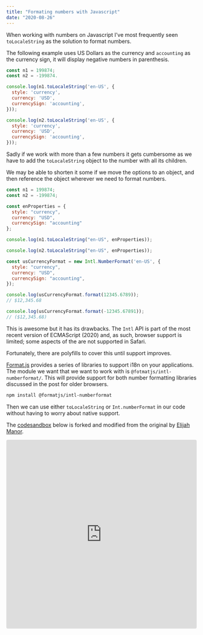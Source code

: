 ```yaml
---
title: "Formating numbers with Javascript"
date: "2020-08-26"
---
```


When working with numbers on Javascript I've most frequently seen `toLocaleString` as the solution to format numbers.

The following example uses US Dollars as the currency and `accounting` as the currency sign, it will display negative numbers in parenthesis.

```js
const n1 = 199874;
const n2 = -199874.

console.log(n1.toLocaleString('en-US', {
  style: 'currency',
  currency: 'USD',
  currencySign: 'accounting',
}));

console.log(n2.toLocaleString('en-US', {
  style: 'currency',
  currency: 'USD',
  currencySign: 'accounting',
}));
```

Sadly if we work with more than a few numbers it gets cumbersome as we have to add the `toLocaleString` object to the number with all its children.

We may be able to shorten it some if we move the options to an object, and then reference the object wherever we need to format numbers.

```js
const n1 = 199874;
const n2 = -199874;

const enProperties = {
  style: "currency",
  currency: "USD",
  currencySign: "accounting"
};

console.log(n1.toLocaleString("en-US", enProperties));

console.log(n2.toLocaleString("en-US", enProperties));
```

```js
const usCurrencyFormat = new Intl.NumberFormat('en-US', {
  style: "currency",
  currency: "USD",
  currencySign: "accounting",
});

console.log(usCurrencyFormat.format(12345.6789));
// $12,345.68

console.log(usCurrencyFormat.format(-12345.67891));
// ($12,345.68)
```

This is awesome but it has its drawbacks. The `Intl` API is part of the most recent version of ECMAScript (2020) and, as such, browser support is limited; some aspects of the are not supported in Safari.

Fortunately, there are polyfills to cover this until support improves.

[Format.js](https://formatjs.io/) provides a series of libraries to support i18n on your applications. The module we want that we want to work with is `@fotmatjs/intl-numberformat/`. This will provide support for both number formatting libraries discussed in the post for older browsers.

```bash
npm install @formatjs/intl-numberformat
```

Then we can use either `toLocaleString` or `Int.numberFormat` in our code without having to worry about native support.

The [codesandbox](https://codesandbox.io/) below is forked and modified from the original by [Elijah Manor](https://elijahmanor.com/format-js-numbers).

<iframe src="https://codesandbox.io/embed/zealous-flower-h3vjv?fontsize=14&amp;hidenavigation=1&amp;module=%2Fsrc%2Findex.js&amp;theme=dark" style="width:100%; height:500px; border:0; border-radius: 4px; overflow:hidden;" title="zealous-flower-h3vjv" allow="accelerometer; ambient-light-sensor; camera; encrypted-media; geolocation; gyroscope; hid; microphone; midi; payment; usb; vr; xr-spatial-tracking" sandbox="allow-forms allow-modals allow-popups allow-presentation allow-same-origin allow-scripts"></iframe>

